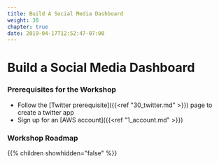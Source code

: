 ```yaml
---
title: Build A Social Media Dashboard
weight: 30
chapter: true
date: 2019-04-17T12:52:47-07:00
---
```


# Build a Social Media Dashboard

### Prerequisites for the Workshop
* Follow the [Twitter prerequisite]({{<ref "30_twitter.md" >}}) page to create a twitter app
* Sign up for an [AWS account]({{<ref "1_account.md" >}})

### Workshop Roadmap
{{% children showhidden="false" %}}